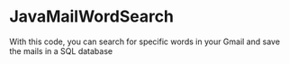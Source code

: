 # JavaMailWordSearch
With this code, you can search for specific words in your Gmail and save the mails in a SQL database

